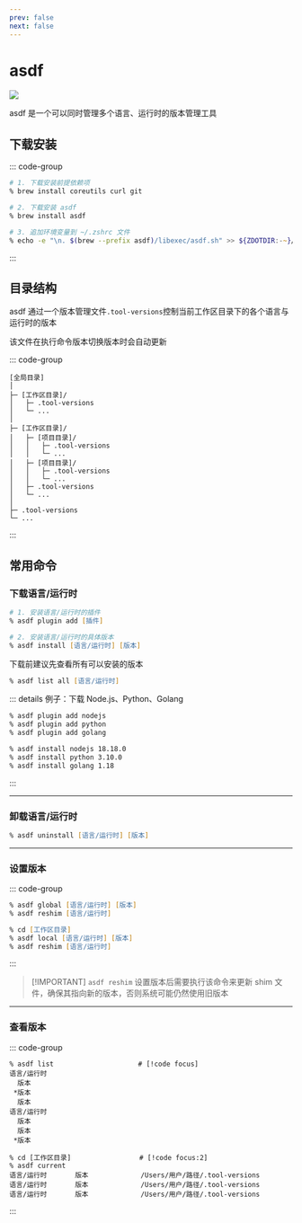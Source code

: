 ```yaml
---
prev: false
next: false
---
```


# asdf

![](/static/skill-images/dev-tools--asdf.png)

asdf 是一个可以同时管理多个语言、运行时的版本管理工具

## 下载安装

::: code-group

```zsh [Homebrew]
# 1. 下载安装前提依赖项
% brew install coreutils curl git

# 2. 下载安装 asdf
% brew install asdf

# 3. 追加环境变量到 ~/.zshrc 文件
% echo -e "\n. $(brew --prefix asdf)/libexec/asdf.sh" >> ${ZDOTDIR:-~}/.zshrc
```

:::

## 目录结构

asdf 通过一个版本管理文件`.tool-versions`控制当前工作区目录下的各个语言与运行时的版本

该文件在执行命令版本切换版本时会自动更新

::: code-group

```[目录结构]
[全局目录]
│
├─ [工作区目录]/
│   ├─ .tool-versions
│   └─ ...
│
├─ [工作区目录]/
│   ├─ [项目目录]/
│   │   ├─ .tool-versions
│   │   └─ ...
│   ├─ [项目目录]/
│   │   ├─ .tool-versions
│   │   └─ ...
│   ├─ .tool-versions
│   └─ ...
│
├─ .tool-versions
└─ ...
```

:::

## 常用命令

### 下载语言/运行时

```zsh
# 1. 安装语言/运行时的插件
% asdf plugin add [插件]

# 2. 安装语言/运行时的具体版本
% asdf install [语言/运行时] [版本]
```

下载前建议先查看所有可以安装的版本

```zsh
% asdf list all [语言/运行时]
```

::: details 例子：下载 Node.js、Python、Golang

```zsh
% asdf plugin add nodejs
% asdf plugin add python
% asdf plugin add golang

% asdf install nodejs 18.18.0
% asdf install python 3.10.0
% asdf install golang 1.18
```

:::

---

### 卸载语言/运行时

```zsh
% asdf uninstall [语言/运行时] [版本]
```

---

### 设置版本

::: code-group

```zsh [全局环境]
% asdf global [语言/运行时] [版本]
% asdf reshim [语言/运行时]
```

```zsh [本地环境]
% cd [工作区目录]
% asdf local [语言/运行时] [版本]
% asdf reshim [语言/运行时]
```

:::

> [!IMPORTANT] <code>asdf reshim</code>
> 设置版本后需要执行该命令来更新 shim 文件，确保其指向新的版本，否则系统可能仍然使用旧版本

---

### 查看版本

::: code-group

```zsh{0} [所有安装的]
% asdf list                     # [!code focus]
语言/运行时
  版本
 *版本
  版本
语言/运行时
  版本
  版本
 *版本
```

```zsh{0} [当前工作区]
% cd [工作区目录]                 # [!code focus:2]
% asdf current
语言/运行时       版本             /Users/用户/路径/.tool-versions
语言/运行时       版本             /Users/用户/路径/.tool-versions
语言/运行时       版本             /Users/用户/路径/.tool-versions
```

:::
